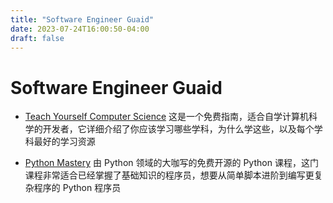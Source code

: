 ```yaml
---
title: "Software Engineer Guaid"
date: 2023-07-24T16:00:50-04:00
draft: false
---
```


# Software Engineer Guaid


- [Teach Yourself Computer Science](https://teachyourselfcs.com/)
这是一个免费指南，适合自学计算机科学的开发者，它详细介绍了你应该学习哪些学科，为什么学这些，以及每个学科最好的学习资源


- [Python Mastery](https://github.com/dabeaz-course/python-mastery)
由 Python 领域的大咖写的免费开源的 Python 课程，这门课程非常适合已经掌握了基础知识的程序员，想要从简单脚本进阶到编写更复杂程序的 Python 程序员